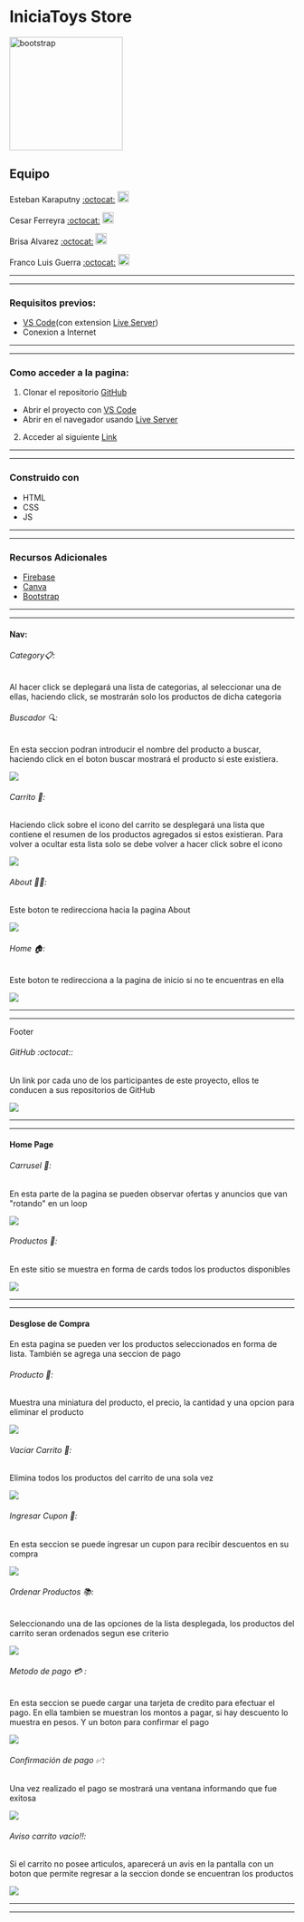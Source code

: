 # IniciaToys Store

<img src="https://firebasestorage.googleapis.com/v0/b/iniciatoys.appspot.com/o/IniciaToysStoreLogo.png?alt=media&token=9a07ccf3-eb42-4e30-85c2-9eaa8d7c4699" alt="bootstrap" width="200" height="200"/>

## Equipo

Esteban Karaputny  [:octocat:](https://github.com/estebankaraputny) [<img src="https://firebasestorage.googleapis.com/v0/b/iniciatoys.appspot.com/o/iconoLinkedin.png?alt=media&token=e2001962-41de-44fd-b87c-d8f3fd01ebab"  width="20" height="20" >]([https://github.com/estebankaraputny](https://www.linkedin.com/in/esteban-karaputny-9149171ab/))

Cesar Ferreyra  [:octocat:](https://github.com/CesarFerrey) [<img src="https://firebasestorage.googleapis.com/v0/b/iniciatoys.appspot.com/o/iconoLinkedin.png?alt=media&token=e2001962-41de-44fd-b87c-d8f3fd01ebab"  width="20" height="20" >](www.linkedin.com/in/cesar-ferreyra-vadnal)

Brisa Alvarez  [:octocat:](https://github.com/bbrialvarez) [<img src="https://firebasestorage.googleapis.com/v0/b/iniciatoys.appspot.com/o/iconoLinkedin.png?alt=media&token=e2001962-41de-44fd-b87c-d8f3fd01ebab"  width="20" height="20" >](https://www.linkedin.com/mwlite/in/brisa-%C3%A1lvarez-5a211622a)
 
Franco Luis Guerra  [:octocat:](https://github.com/FrancoLguerra) [<img src="https://firebasestorage.googleapis.com/v0/b/iniciatoys.appspot.com/o/iconoLinkedin.png?alt=media&token=e2001962-41de-44fd-b87c-d8f3fd01ebab"  width="20" height="20" >](https://www.linkedin.com/in/franco-luis-guerra/)


---
---
<h3>Requisitos previos:</h3>

- [VS Code](https://code.visualstudio.com/download "VS Code")(con extension [Live Server](https://marketplace.visualstudio.com/items?itemName=ritwickdey.LiveServer "Live Server"))
- Conexion a Internet



-----
-----


### Como acceder a la pagina:
1. Clonar el repositorio [GitHub](https://github.com/estebankaraputny/Challenge-Ecommerce-Toys-TeamTwo.git "GitHub")
 -  Abrir el proyecto con [VS Code](https://code.visualstudio.com/download "VS Code")
 - Abrir en el navegador usando [Live Server](https://marketplace.visualstudio.com/items?itemName=ritwickdey.LiveServer "Live Server")
 
2. Acceder al siguiente [Link](http://pagina.com "Link")


------
-----

### Construido con

* HTML
* CSS
* JS

---
---

### Recursos Adicionales

* [Firebase](https://firebase.google.com/)
* [Canva](https://www.canva.com/)
* [Bootstrap](https://getbootstrap.com/docs/5.2/getting-started/introduction/)


---
---
#### Nav:
###### Category📋:
Al hacer click se deplegará una lista de categorias, al seleccionar una de ellas, haciendo click, se mostrarán solo los productos de dicha categoria

###### Buscador 🔍: 
En esta seccion podran introducir el nombre del producto a buscar, haciendo click en el boton buscar mostrará el producto si este existiera.

<img src="https://cdn.discordapp.com/attachments/1016435562560901152/1055984736616591380/image.png">



###### Carrito 🛒:
Haciendo click sobre el icono del carrito se desplegará una lista que contiene el resumen de los productos agregados si estos existieran.
Para volver a ocultar esta lista solo se debe volver a hacer click sobre el icono 

<img src="https://firebasestorage.googleapis.com/v0/b/iniciatoys.appspot.com/o/carritoScreenShot.png?alt=media&token=58e547f5-df93-419f-8395-30275e096b1f">

###### About :technologist::
Este boton te redirecciona hacia la pagina About 

<img src="https://firebasestorage.googleapis.com/v0/b/iniciatoys.appspot.com/o/btnAbout.png?alt=media&token=01c5e7ad-e125-4199-87e8-4867fcb243e9">

###### Home 🏠:
Este boton te redirecciona a la pagina de inicio si no te encuentras en ella

<img src="https://firebasestorage.googleapis.com/v0/b/iniciatoys.appspot.com/o/btnHome.png?alt=media&token=42fc1f48-10d9-42fd-bb8c-4859209a1ad6">

------
------
 Footer
###### GitHub :octocat::
Un link por cada uno de los participantes de este proyecto, ellos te conducen a sus repositorios de GitHub

<img src="https://firebasestorage.googleapis.com/v0/b/iniciatoys.appspot.com/o/footer.png?alt=media&token=82f8c774-a242-4c8b-8c1f-44f3b0d398ab">

---
---

#### Home Page
###### Carrusel 🎪:
En esta parte de la pagina se pueden observar ofertas y anuncios que van "rotando" en un loop

<img src="https://firebasestorage.googleapis.com/v0/b/iniciatoys.appspot.com/o/carrusel.png?alt=media&token=fce5f115-60da-4740-b8de-d173d6aa07ff">

###### Productos 🧸:
En este sitio se muestra en forma de cards todos los productos disponibles

<img src="https://firebasestorage.googleapis.com/v0/b/iniciatoys.appspot.com/o/productos.png?alt=media&token=efb49571-3354-45b3-82b3-12816eafaeef">

---
---

#### Desglose de Compra
En esta pagina se pueden ver los productos seleccionados en forma de lista. También se agrega una seccion de pago


###### Producto :teddy_bear::
Muestra una miniatura del producto, el precio, la cantidad y una opcion para eliminar el producto

<img src="https://firebasestorage.googleapis.com/v0/b/iniciatoys.appspot.com/o/productoDesglose.png?alt=media&token=a62509a6-0588-4fe7-a829-dc2c5b73c588">

###### Vaciar Carrito :broom::
Elimina todos los productos del carrito de una sola vez

<img src="https://firebasestorage.googleapis.com/v0/b/iniciatoys.appspot.com/o/vaciarCarrito.png?alt=media&token=348b67ee-c7ae-4c8d-ae4c-9edc27099e41">


###### Ingresar Cupon :ticket::
En esta seccion se puede ingresar un cupon para recibir descuentos en su compra

<img src="https://firebasestorage.googleapis.com/v0/b/iniciatoys.appspot.com/o/ingresarCupon.png?alt=media&token=3470a32e-b397-4e2d-969e-f0d218f34216">

###### Ordenar Productos :books::
Seleccionando una de las opciones de la lista desplegada, los productos del carrito seran ordenados segun ese criterio

<img src="https://firebasestorage.googleapis.com/v0/b/iniciatoys.appspot.com/o/ordenarProductos.png?alt=media&token=24bb5911-3855-4e51-a0b5-14ec3db419bd">

###### Metodo de pago :credit_card: :
En esta seccion se puede cargar una tarjeta de credito para efectuar el pago. En ella tambien se muestran los montos a pagar, si hay descuento lo muestra en pesos. Y un boton para confirmar el pago

<img src="https://firebasestorage.googleapis.com/v0/b/iniciatoys.appspot.com/o/medioDePago.png?alt=media&token=cb806f9a-b7c3-45b9-96b7-c7289625f6c0">

###### Confirmación de pago :white_check_mark::
Una vez realizado el pago se mostrará una ventana informando que fue exitosa 

<img src="https://firebasestorage.googleapis.com/v0/b/iniciatoys.appspot.com/o/pagoExitoso.png?alt=media&token=67c47c85-00a1-47b9-94b9-31a4df485502">

###### Aviso carrito vacio:bangbang::
Si el carrito no posee articulos, aparecerá un avis en la pantalla con un boton que permite regresar a la seccion donde se encuentran los productos

<img src="https://firebasestorage.googleapis.com/v0/b/iniciatoys.appspot.com/o/avisoCarritoVacio.png?alt=media&token=9f7abd62-bb05-4b63-972b-4ef178f0c5b4">

---
---


